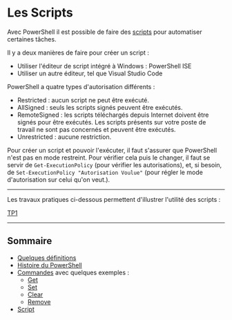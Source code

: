 # Les Scripts

Avec PowerShell il est possible de faire des [scripts](https://github.com/aletrou/Cours-Linux/blob/main/d%C3%A9finitions.md) pour automatiser certaines tâches.

Il y a deux manières de faire pour créer un script :
* Utiliser l'éditeur de script intégré à Windows : PowerShell ISE
* Utiliser un autre éditeur, tel que Visual Studio Code

PowerShell a quatre types d'autorisation différents :
* Restricted : aucun script ne peut être exécuté.
* AllSigned : seuls les scripts signés peuvent être exécutés.
* RemoteSigned : les scripts téléchargés depuis Internet doivent être signés pour être exécutés. Les scripts présents sur votre poste de travail ne sont pas concernés et peuvent être exécutés.
* Unrestricted : aucune restriction.

Pour créer un script et pouvoir l'exécuter, il faut s'assurer que PowerShell n'est pas en mode restreint. Pour vérifier cela puis le changer, il faut se servir de `Get-ExecutionPolicy` (pour vérifier les autorisations), et, si besoin, de `Set-ExecutionPolicy "Autorisation Voulue"` (pour régler le mode d'autorisation sur celui qu'on veut.).

---------------------------------------------------------------------------

Les travaux pratiques ci-dessous permettent d'illustrer l'utilité des scripts :

[TP1](https://github.com/aletrou/Cours-Linux/blob/main/TP/1)

---------------------------------------------------------------------------

## Sommaire

* [Quelques définitions](https://github.com/aletrou/Cours-Linux/blob/main/d%C3%A9finitions.md)
* [Histoire du PowerShell](https://github.com/aletrou/Cours-Linux/blob/main/histoire.md)
* [Commandes](https://github.com/aletrou/Cours-Linux/blob/main/commandes.md) avec quelques exemples :
  * [Get](https://github.com/aletrou/Cours-Linux/blob/main/cmdlet/get.md)
  * [Set](https://github.com/aletrou/Cours-Linux/blob/main/cmdlet/set.md)
  * [Clear](https://github.com/aletrou/Cours-Linux/blob/main/cmdlet/clear.md)
  * [Remove](https://github.com/aletrou/Cours-Linux/blob/main/cmdlet/remove.md)
* [Script](https://github.com/aletrou/Cours-Linux/blob/main/script.md)
